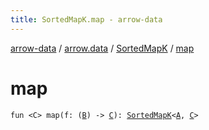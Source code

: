 ```yaml
---
title: SortedMapK.map - arrow-data
---
```


[arrow-data](../../index.html) / [arrow.data](../index.html) / [SortedMapK](index.html) / [map](./map.html)

# map

`fun <C> map(f: (`[`B`](index.html#B)`) -> `[`C`](map.html#C)`): `[`SortedMapK`](index.html)`<`[`A`](index.html#A)`, `[`C`](map.html#C)`>`